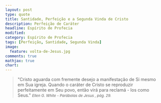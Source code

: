 ```yaml
---
layout: post
type: quote
title: Santidade, Perfeição e a Segunda Vinda de Cristo
description: Perfeição de Caráter
headline: Espírito de Profecia
modified: 
category: Espírito de Profecia
tags: [Perfeição, Santidade, Segunda Vinda]
image: 
  feature: volta-de-Jesus.jpg
comments: true
mathjax: true
chart:
---
```


>"Cristo aguarda com fremente desejo a manifestação de Si mesmo em Sua igreja. Quando o caráter de Cristo se reproduzir perfeitamente em Seu povo, então virá para reclamá - los como Seus."
><small><cite title="Ellen G. White">Ellen G. White - <i>Parábolas de Jesus </i>, pág. 29.</cite></small>